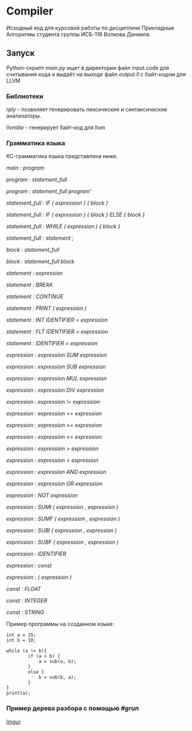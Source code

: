 # Compiler
Исходный код для курсовой работы по дисциплине Прикладные Алгоритмы студента группы ИСБ-118 Волкова Даниила
## Запуск

Python-скрипт *main.py* ищет в директории файл input.code для считывания кода и выдаёт на выходе файл *output.ll* с байт-кодом для LLVM

### Библиотеки

*rply* - позволяет генерировать лексические и синтаксические анализаторы.

*llvmlite*  - генерирует байт-код для llvm

### Грамматика языка
КС-грамматика языка представлена ниже.

*main : program*

*program : statement_full*

*program : statement_full program'*

*statement_full : IF ( expression ) { block }*

*statement_full : IF ( expression ) { block } ELSE { block }*

*statement_full : WHILE ( expression ) { block }*

*statement_full : statement ;*
        
*block : statement_full*

*block : statement_full block*

*statement : expression*

*statement : BREAK*

*statement : CONTINUE*

*statement : PRINT ( expression )*

*statement : INT IDENTIFIER = expression*

*statement : FLT IDENTIFIER = expression*

*statement : IDENTIFIER = expression*

*expression : expression SUM expression*

*expression : expression SUB expression*

*expression : expression MUL expression*

*expression : expression DIV expression*

*expression : expression != expression*

*expression : expression == expression*

*expression : expression >= expression*

*expression : expression <= expression*

*expression : expression > expression*

*expression : expression < expression*

*expression : expression AND expression*

*expression : expression OR expression*

*expression : NOT expression*

*expression : SUMI ( expression , expression )*

*expression : SUMF ( expression , expression )*

*expression : SUBI ( expression , expression )*

*expression : SUBF ( expression , expression )*

*expression : IDENTIFIER*

*expression : const*

*expression : ( expression )*

*const : FLOAT*

*const : INTEGER*

*const : STRING*

Пример программы на созданном языке:

```
int a = 15;
int b = 10;

while (a != b){
        if (a > b) {
            a = sub(a, b);
        }
        else {
            b = sub(b, a);
        }
} 
print(a);
```

### Пример дерева разбора с помощью ***#grun***

[Imgur](https://imgur.com/KjetyiX)

